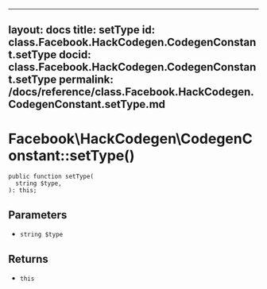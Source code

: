
***

layout: docs
title: setType
id: class.Facebook.HackCodegen.CodegenConstant.setType
docid: class.Facebook.HackCodegen.CodegenConstant.setType
permalink: /docs/reference/class.Facebook.HackCodegen.CodegenConstant.setType.md
---







# Facebook\\HackCodegen\\CodegenConstant::setType()




``` Hack
public function setType(
  string $type,
): this;
```




## Parameters




* ` string $type `




## Returns




- ` this `